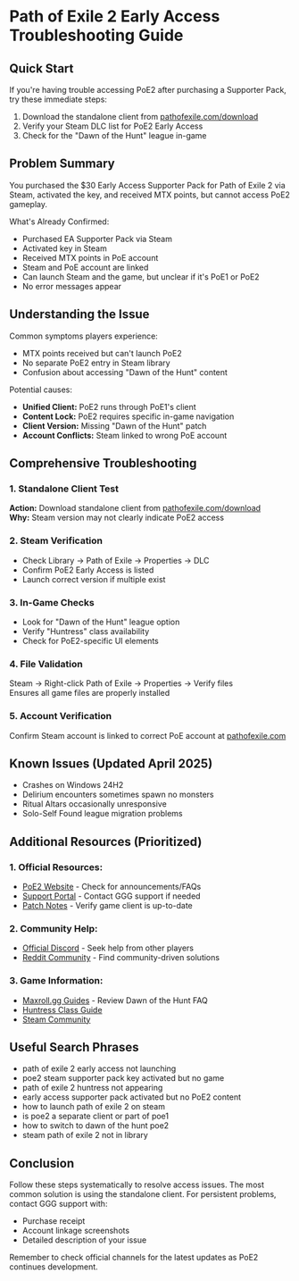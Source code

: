 # Path of Exile 2 Early Access Troubleshooting Guide

## Quick Start
If you're having trouble accessing PoE2 after purchasing a Supporter Pack, try these immediate steps:
1. Download the standalone client from [pathofexile.com/download](https://www.pathofexile.com/download)
2. Verify your Steam DLC list for PoE2 Early Access
3. Check for the "Dawn of the Hunt" league in-game

## Problem Summary
You purchased the $30 Early Access Supporter Pack for Path of Exile 2 via Steam, activated the key, and received MTX points, but cannot access PoE2 gameplay.

What's Already Confirmed:
- Purchased EA Supporter Pack via Steam
- Activated key in Steam
- Received MTX points in PoE account
- Steam and PoE account are linked
- Can launch Steam and the game, but unclear if it's PoE1 or PoE2
- No error messages appear

## Understanding the Issue
Common symptoms players experience:
- MTX points received but can't launch PoE2
- No separate PoE2 entry in Steam library
- Confusion about accessing "Dawn of the Hunt" content

Potential causes:
- **Unified Client:** PoE2 runs through PoE1's client
- **Content Lock:** PoE2 requires specific in-game navigation
- **Client Version:** Missing "Dawn of the Hunt" patch
- **Account Conflicts:** Steam linked to wrong PoE account

## Comprehensive Troubleshooting

### 1. Standalone Client Test
**Action:** Download standalone client from [pathofexile.com/download](https://www.pathofexile.com/download)  
**Why:** Steam version may not clearly indicate PoE2 access

### 2. Steam Verification
- Check Library → Path of Exile → Properties → DLC
- Confirm PoE2 Early Access is listed
- Launch correct version if multiple exist

### 3. In-Game Checks
- Look for "Dawn of the Hunt" league option
- Verify "Huntress" class availability
- Check for PoE2-specific UI elements

### 4. File Validation
Steam → Right-click Path of Exile → Properties → Verify files  
Ensures all game files are properly installed

### 5. Account Verification
Confirm Steam account is linked to correct PoE account at [pathofexile.com](https://www.pathofexile.com)

## Known Issues (Updated April 2025)
- Crashes on Windows 24H2
- Delirium encounters sometimes spawn no monsters
- Ritual Altars occasionally unresponsive
- Solo-Self Found league migration problems

## Additional Resources (Prioritized)
### 1. Official Resources:
- [PoE2 Website](https://www.pathofexile.com/pathofexile2) - Check for announcements/FAQs
- [Support Portal](https://www.pathofexile.com/support) - Contact GGG support if needed
- [Patch Notes](https://www.pathofexile.com/forum/view-thread/3740562) - Verify game client is up-to-date

### 2. Community Help:
- [Official Discord](https://discord.gg/pathofexile) - Seek help from other players
- [Reddit Community](https://www.reddit.com/r/pathofexile/) - Find community-driven solutions

### 3. Game Information:
- [Maxroll.gg Guides](https://maxroll.gg/poe2) - Review Dawn of the Hunt FAQ
- [Huntress Class Guide](https://deltiasgaming.com/path-of-exile-2-huntress-class-guide-skills-and-ascendancies/)
- [Steam Community](https://steamcommunity.com/app/2694490/discussions/)

## Useful Search Phrases
- path of exile 2 early access not launching
- poe2 steam supporter pack key activated but no game
- path of exile 2 huntress not appearing
- early access supporter pack activated but no PoE2 content
- how to launch path of exile 2 on steam
- is poe2 a separate client or part of poe1
- how to switch to dawn of the hunt poe2
- steam path of exile 2 not in library

## Conclusion
Follow these steps systematically to resolve access issues. The most common solution is using the standalone client. For persistent problems, contact GGG support with:
- Purchase receipt
- Account linkage screenshots
- Detailed description of your issue

Remember to check official channels for the latest updates as PoE2 continues development.